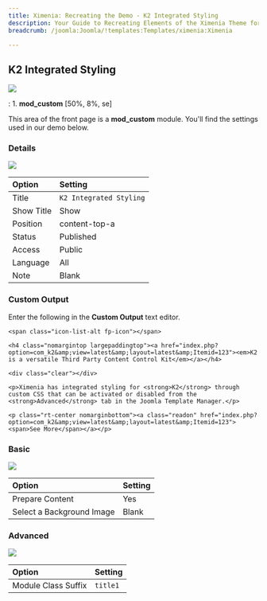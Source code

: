 ```yaml
---
title: Ximenia: Recreating the Demo - K2 Integrated Styling
description: Your Guide to Recreating Elements of the Ximenia Theme for Joomla
breadcrumb: /joomla:Joomla/!templates:Templates/ximenia:Ximenia

---
```


K2 Integrated Styling
-----
![][demo]

:   1. **mod_custom** [50%, 8%, se]

This area of the front page is a **mod_custom** module. You'll find the settings used in our demo below.

### Details
![][demo2]

| Option     | Setting                  |  
| :--------- | :----------------------- |  
| Title      | `K2 Integrated Styling`  |  
| Show Title | Show                     |  
| Position   | content-top-a            |  
| Status     | Published                |  
| Access     | Public                   |  
| Language   | All                      |  
| Note       | Blank                    |  

### Custom Output
Enter the following in the **Custom Output** text editor.

~~~
<span class="icon-list-alt fp-icon"></span>

<h4 class="nomargintop largepaddingtop"><a href="index.php?option=com_k2&amp;view=latest&amp;layout=latest&amp;Itemid=123"><em>K2 is a versatile Third Party Content Control Kit</em></a></h4>

<div class="clear"></div>

<p>Ximenia has integrated styling for <strong>K2</strong> through custom CSS that can be activated or disabled from the <strong>Advanced</strong> tab in the Joomla Template Manager.</p>

<p class="rt-center nomarginbottom"><a class="readon" href="index.php?option=com_k2&amp;view=latest&amp;layout=latest&amp;Itemid=123"><span>See More</span></a></p>
~~~

### Basic
![][demo3]

| Option                    | Setting |  
| :------------------------ | :------ |  
| Prepare Content           | Yes     |  
| Select a Background Image | Blank   |

### Advanced
![][demo4]

| Option              | Setting  |  
| :------------------ | :------- |  
| Module Class Suffix | `title1` |  

[demo]: assets/demo_4.jpeg
[demo2]: assets/k2style_1.jpeg
[demo3]: assets/k2style_2.jpeg
[demo4]: assets/k2style_3.jpeg